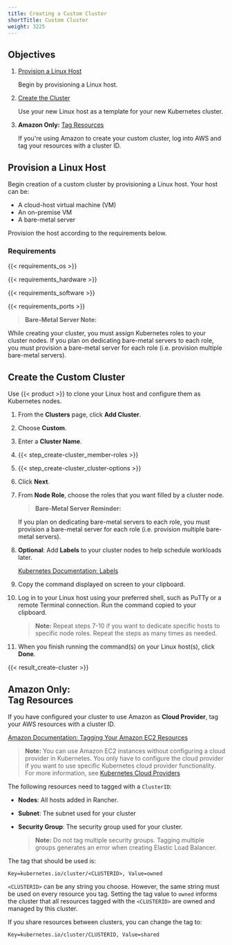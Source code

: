 ```yaml
---
title: Creating a Custom Cluster
shortTitle: Custom Cluster
weight: 3225
---
```


## Objectives

1.	[Provision a Linux Host](#provision-a-linux-host)

	Begin by provisioning a Linux host.

2. [Create the Cluster](#create-the-custom-cluster)

	Use your new Linux host as a template for your new Kubernetes cluster.

2. **Amazon Only:** [Tag Resources](#amazon-only-br-tag-resources)

	If you're using Amazon to create your custom cluster, log into AWS and tag your resources with a cluster ID.

## Provision a Linux Host

Begin creation of a custom cluster by provisioning a Linux host. Your host can be:

- A cloud-host virtual machine (VM)
- An on-premise VM
- A bare-metal server

Provision the host according to the requirements below.

### Requirements

{{< requirements_os >}}

{{< requirements_hardware >}}

{{< requirements_software >}}

{{< requirements_ports >}}

>**Bare-Metal Server Note:**
>
While creating your cluster, you must assign Kubernetes roles to your cluster nodes. If you plan on dedicating bare-metal servers to each role, you must provision a bare-metal server for each role (i.e. provision multiple bare-metal servers).


## Create the Custom Cluster

Use {{< product >}} to clone your Linux host and configure them as Kubernetes nodes.

1. From the **Clusters** page, click **Add Cluster**.

2. Choose **Custom**.

3. Enter a **Cluster Name**.

4. {{< step_create-cluster_member-roles >}}

5. {{< step_create-cluster_cluster-options >}}

6.	Click **Next**.

7.	From **Node Role**, choose the roles that you want filled by a cluster node.

	>**Bare-Metal Server Reminder:**
	>
	If you plan on dedicating bare-metal servers to each role, you must provision a bare-metal server for each role (i.e. provision multiple bare-metal servers).

8.	**Optional**: Add **Labels** to your cluster nodes to help schedule workloads later.

	[Kubernetes Documentation: Labels](https://kubernetes.io/docs/concepts/overview/working-with-objects/labels/)

9. Copy the command displayed on screen to your clipboard.

10. Log in to your Linux host using your preferred shell, such as PuTTy or a remote Terminal connection. Run the command copied to your clipboard.

	>**Note:** Repeat steps 7-10 if you want to dedicate specific hosts to specific node roles. Repeat the steps as many times as needed.

11. When you finish running the command(s) on your Linux host(s), click **Done**.

{{< result_create-cluster >}}

## Amazon Only:<br/>Tag Resources

If you have configured your cluster to use Amazon as **Cloud Provider**, tag your AWS resources with a cluster ID.

[Amazon Documentation: Tagging Your Amazon EC2 Resources](https://docs.aws.amazon.com/AWSEC2/latest/UserGuide/Using_Tags.html)

>**Note:** You can use Amazon EC2 instances without configuring a cloud provider in Kubernetes. You only have to configure the cloud provider if you want to use specific Kubernetes cloud provider functionality. For more information, see [Kubernetes Cloud Providers](https://kubernetes.io/docs/concepts/cluster-administration/cloud-providers/)


The following resources need to tagged with a `ClusterID`:

- **Nodes**: All hosts added in Rancher.
- **Subnet**: The subnet used for your cluster
- **Security Group**: The security group used for your cluster.

	>**Note:** Do not tag multiple security groups. Tagging multiple groups generates an error when creating Elastic Load Balancer.

The tag that should be used is:

```
Key=kubernetes.io/cluster/<CLUSTERID>, Value=owned
```

`<CLUSTERID>` can be any string you choose. However, the same string must be used on every resource you tag. Setting the tag value to `owned` informs the cluster that all resources tagged with the `<CLUSTERID>` are owned and managed by this cluster.

If you share resources between clusters, you can change the tag to:

```
Key=kubernetes.io/cluster/CLUSTERID, Value=shared
```
